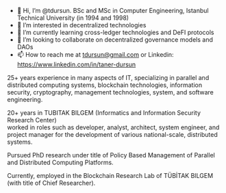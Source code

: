 - 👋 Hi, I’m @tdursun. BSc and MSc in Computer Engineering, Istanbul Technical University (in 1994 and 1998)
- 👀 I’m interested in decentralized technologies
- 🌱 I’m currently learning cross-ledger technologies and DeFI protocols
- 💞️ I’m looking to collaborate on decentralized governance models and DAOs
- 📫 How to reach me at tdursun@gmail.com  or Linkedin: https://www.linkedin.com/in/taner-dursun

25+ years experience in many aspects of IT, specializing in parallel and distributed computing systems, blockchain technologies, information security, cryptography, management technologies, system, and software engineering. 

20+ years in TUBITAK BILGEM (Informatics and Information Security Research Center)  
worked in roles such as developer, analyst, architect, system engineer,  and project manager for the development of various national-scale, distributed systems. 

Pursued PhD research under title of Policy Based Management of Parallel and Distributed Computing Platforms. 

Currently, employed in the Blockchain Research Lab of TÜBİTAK BILGEM (with title of Chief Researcher).

<!---
tdursun/tdursun is a ✨ special ✨ repository because its `README.md` (this file) appears on your GitHub profile.
You can click the Preview link to take a look at your changes.
--->
